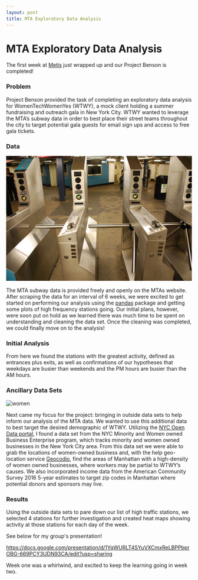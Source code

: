 ```yaml
---
layout: post
title: MTA Exploratory Data Analysis
---
```


# MTA Exploratory Data Analysis

The first week at [Metis](http://www.thisismetis.com/data-science-bootcamps) just wrapped up and our Project Benson is completed!

### Problem

Project Benson provided the task of completing an exploratory data analysis for WomenTechWomenYes (WTWY), a mock client holding a summer fundraising and outreach gala in New York City. WTWY wanted to leverage the MTA’s subway data in order to best place their street teams throughout the city to target potential gala guests for email sign ups and access to free gala tickets.  

### Data

![turnstile](/../images/turnstile.jpg)

The MTA subway data is provided freely and openly on the MTAs website. After scraping the data for an interval of 6 weeks, we were excited to get started on performing our analysis using the [pandas](https://pandas.pydata.org) package and getting some plots of high frequency stations going. Our initial plans, however, were soon put on hold as we learned there was much time to be spent on understanding and cleaning the data set. Once the cleaning was completed, we could finally move on to the analysis!

### Initial Analysis

From here we found the stations with the greatest activity, defined as entrances plus exits, as well as confirmations of our hypotheses that weekdays are busier than weekends and the PM hours are busier than the AM hours.

### Ancillary Data Sets

![women](/../images/women.jpg)

Next came my focus for the project: bringing in outside data sets to help inform our analysis of the MTA data. We wanted to use this additional data to best target the desired demographic of WTWY. Utilizing the [NYC Open Data portal](https://opendata.cityofnewyork.us), I found a data set from the NYC Minority and Women owned Business Enterprise program, which tracks minority and women owned businesses in the New York City area. From this data set we were able to grab the locations of women-owned business and, with the help geo-location service [Geocodio](https://geocod.io), find the areas of Manhattan with a high-density of women owned businesses, where workers may be partial to WTWY’s causes. We also incorporated income data from the American Community Survey 2016 5-year estimates to target zip codes in Manhattan where potential donors and sponsors may live.

### Results

Using the outside data sets to pare down our list of high traffic stations, we selected 4 stations for further investigation and created heat maps showing activity at those stations for each day of the week.

See below for my group's presentation!

https://docs.google.com/presentation/d/1YqWURLT4SYuVXCmxReLBPPbprOBG-669PCY3UDN93CA/edit?usp=sharing

Week one was a whirlwind, and excited to keep the learning going in week two.
